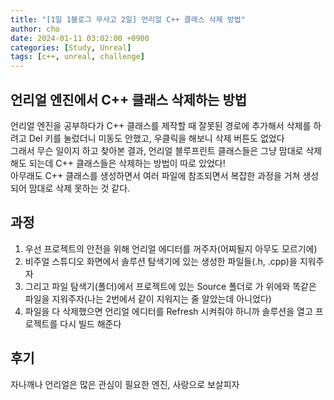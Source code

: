 ```yaml
---
title: "[1일 1블로그 무사고 2일] 언리얼 C++ 클래스 삭제 방법"
author: cho
date: 2024-01-11 03:02:00 +0900
categories: [Study, Unreal]
tags: [c++, unreal, challenge]
---
```


## 언리얼 엔진에서 C++ 클래스 삭제하는 방법
언리얼 엔진을 공부하다가 C++ 클래스를 제작할 때 잘못된 경로에 추가해서 삭제를 하려고 Del 키를 눌렀더니 미동도 안했고, 우클릭을 해보니 삭제 버튼도 없었다  
그래서 무슨 일이지 하고 찾아본 결과, 언리얼 블루프린트 클래스들은 그냥 맘대로 삭제해도 되는데 C++ 클래스들은 삭제하는 방법이 따로 있었다!  
아무래도 C++ 클래스를 생성하면서 여러 파일에 참조되면서 복잡한 과정을 거쳐 생성되어 맘대로 삭제 못하는 것 같다.  

## 과정
1. 우선 프로젝트의 안전을 위해 언리얼 에디터를 꺼주자(어찌될지 아무도 모르기에)
2. 비주얼 스튜디오 화면에서 솔루션 탐색기에 있는 생성한 파일들(.h, .cpp)을 지워주자
3. 그리고 파일 탐색기(폴더)에서 프로젝트에 있는 Source 폴더로 가 위에와 똑같은 파일을 지워주자(나는 2번에서 같이 지워지는 줄 알았는데 아니었다)
4. 파일을 다 삭제했으면 언리얼 에디터를 Refresh 시켜줘야 하니까 솔루션을 열고 프로젝트를 다시 빌드 해준다

## 후기
자나깨나 언리얼은 많은 관심이 필요한 엔진, 사랑으로 보살피자
